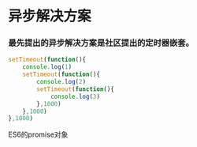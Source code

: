 # 异步解决方案

### 最先提出的异步解决方案是社区提出的定时器嵌套。

```javascript
setTimeout(function(){
	console.log(1)
	setTimeout(function(){
		console.log(2)
		setTimeout(function(){
			console.log(3)
		},1000)
	},1000)
},1000)
```



















ES6的promise对象